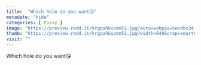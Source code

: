 ```yaml
---
title:  "Which hole do you want😘"
metadate: "hide"
categories: [ Pussy ]
image: "https://preview.redd.it/krgqahkucmn51.jpg?auto=webp&s=5ecdbc341f945910a6a298c54f38a21f7e2baed3"
thumb: "https://preview.redd.it/krgqahkucmn51.jpg?width=640&crop=smart&auto=webp&s=f37227f7ae2b3dbbab2aa112c0959e1bde705eb6"
visit: ""
---
```

Which hole do you want😘
